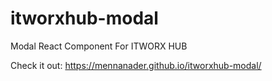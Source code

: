 # itworxhub-modal
Modal React Component For ITWORX HUB

Check it out: https://mennanader.github.io/itworxhub-modal/
